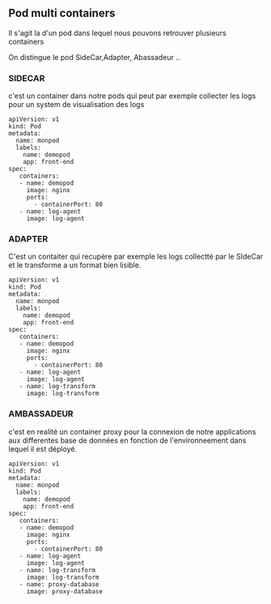 ## Pod multi containers

Il s'agit la d'un pod dans lequel nous pouvons retrouver plusieurs containers

On distingue le pod SideCar,Adapter, Abassadeur ..

### SIDECAR

c'est un container dans notre pods qui peut par exemple collecter les logs pour un system de visualisation des logs

```
apiVersion: v1
kind: Pod
metadata:
  name: monpod
  labels:
    name: demopod
    app: front-end
spec:
   containers:
   - name: demopod
     image: nginx
     ports:
       - containerPort: 80
   - name: log-agent
     image: log-agent
```


### ADAPTER

C'est un contaiter qui recupère par exemple les logs collectté par le SIdeCar et le transforme a un format bien lisible.

```
apiVersion: v1
kind: Pod
metadata:
  name: monpod
  labels:
    name: demopod
    app: front-end
spec:
   containers:
   - name: demopod
     image: nginx
     ports:
       - containerPort: 80
   - name: log-agent
     image: log-agent
   - name: log-transform
     image: log-transform
```

### AMBASSADEUR

c'est en realité un container proxy pour la connexion de notre applications aux differentes base de données en fonction de l'environneement dans lequel il est déployé.


```
apiVersion: v1
kind: Pod
metadata:
  name: monpod
  labels:
    name: demopod
    app: front-end
spec:
   containers:
   - name: demopod
     image: nginx
     ports:
       - containerPort: 80
   - name: log-agent
     image: log-agent
   - name: log-transform
     image: log-transform
   - name: proxy-database
     image: proxy-database
```